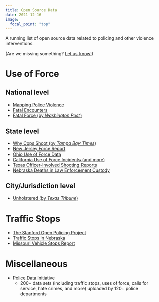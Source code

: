 ```yaml
---
title: Open Source Data
date: 2021-12-16
image:
  focal_point: "top"
---
```


A running list of open source data related to policing and other violence interventions.

<!--more-->

(Are we missing something? [Let us know!](mailto:unopolicinglab@gmail.com))

# Use of Force

## National level

* [Mapping Police Violence](https://mappingpoliceviolence.org)
* [Fatal Encounters](https://fatalencounters.org)
* [Fatal Force (by *Washington Post*)](https://github.com/washingtonpost/data-police-shootings)

## State level
* [Why Cops Shoot (by *Tampa Bay Times*)](https://projects.tampabay.com/projects/2017/investigations/florida-police-shootings/database/)
* [New Jersey Force Report](https://force.nj.com/database/state)
* [Ohio Use of Force Data](https://dpsoibrspext.azurewebsites.net/UOF)
* [California Use of Force Incidents (and more)](https://openjustice.doj.ca.gov/data)
* [Texas Officer-Involved Shooting Reports](https://oagtx.force.com/oisreports/apex/OISReportsPage)
* [Nebraska Deaths in Law Enforcement Custody](https://ncc.nebraska.gov/deaths-law-enforcement-custody)

## City/Jurisdiction level
* [Unholstered (by *Texas Tribune*)](https://apps.texastribune.org/unholstered/)

# Traffic Stops
* [The Stanford Open Policing Project](https://openpolicing.stanford.edu/)
* [Traffic Stops in Nebraska](https://ncc.nebraska.gov/traffic-stops-nebraska)
* [Missouri Vehicle Stops Report](https://ago.mo.gov/home/vehicle-stops-report)

# Miscellaneous
* [Police Data Initiative](https://www.policedatainitiative.org/datasets/)
  - 200+ data sets (including traffic stops, uses of force, calls for service, hate crimes, and more) uploaded by 120+ police departments 